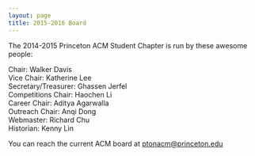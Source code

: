 ```yaml
---
layout: page
title: 2015-2016 Board
---
```

The 2014-2015 Princeton ACM Student Chapter is run by these awesome people:

Chair: Walker Davis  
Vice Chair: Katherine Lee  
Secretary/Treasurer: Ghassen Jerfel  
Competitions Chair: Haochen Li  
Career Chair: Aditya Agarwalla  
Outreach Chair: Anqi Dong  
Webmaster: Richard Chu  
Historian: Kenny Lin  

You can reach the current ACM board at [ptonacm@princeton.edu](mailto:ptonacm@princeton.edu)